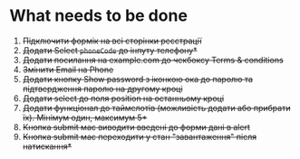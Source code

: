 # What needs to be done

1. ~~Підключити формік на всі сторінки реєстрації~~
1. ~~Додати Select `phoneCode` до інпуту телефону\*~~
1. ~~Додати посилання на example.com до чекбоксу Terms & conditions~~
1. ~~Змінити Email на Phone~~
1. ~~Додати кнопку Show password з іконкою ока до паролю та підтвердження паролю на другому кроці~~
1. ~~Додати select до поля position на останньому кроці~~
1. ~~Додати функціонал до таймслотів (можливість додати або прибрати їх). Мінімум один, максимум 5\*~~
1. ~~Кнопка submit має виводити введені до форми дані в alert~~
1. ~~Кнопка submit має переходити у стан "завантаження" після натискання\*~~
